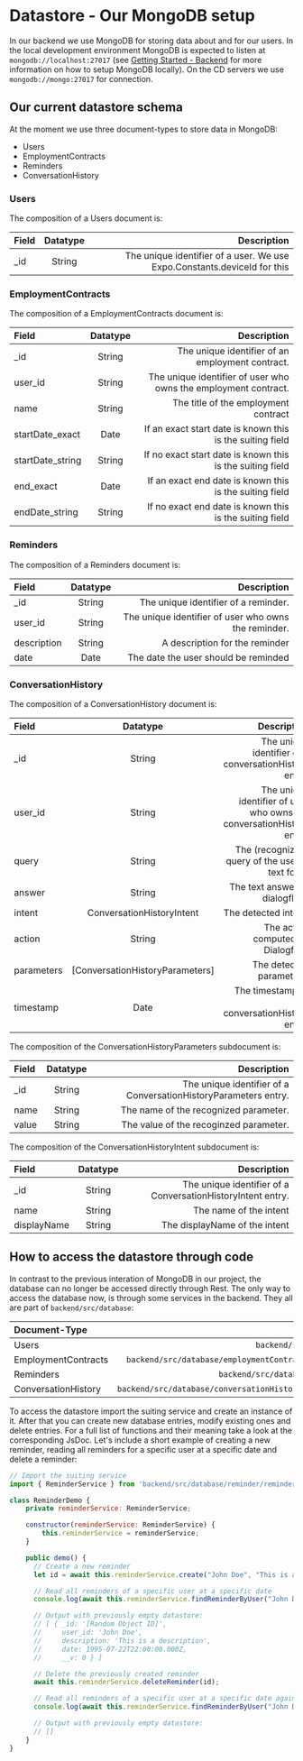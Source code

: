 # Datastore - Our MongoDB setup

In our backend we use MongoDB for storing data about and for our users. In the local development environment MongoDB is expected to listen at `mongodb://localhost:27017` (see [Getting Started - Backend](backend.md) for more information on how to setup MongoDB locally). On the CD servers we use `mongodb://mongo:27017` for connection.

## Our current datastore schema

At the moment we use three document-types to store data in MongoDB:

- Users
- EmploymentContracts
- Reminders
- ConversationHistory

### Users

The composition of a Users document is:

| Field | Datatype | Description |
| :------------- |:-------------:| -----:|
| _id     | String | The unique identifier of a user. We use Expo.Constants.deviceId for this |

### EmploymentContracts

The composition of a EmploymentContracts document is:

| Field | Datatype | Description |
| :------------- |:-------------:| -----:|
| _id     | String | The unique identifier of an employment contract. |
| user_id     | String | The unique identifier of user who owns the employment contract. |
| name    | String | The title of the employment contract |
| startDate_exact     | Date | If an exact start date is known this is the suiting field  |
| startDate_string    | String | If no exact start date is known this is the suiting field  |
| end_exact     | Date | If an exact end date is known this is the suiting field  |
| endDate_string    | String | If no exact end date is known this is the suiting field  |

### Reminders

The composition of a Reminders document is:

| Field | Datatype | Description |
| :------------- |:-------------:| -----:|
| _id     | String | The unique identifier of a reminder. |
| user_id     | String | The unique identifier of user who owns the reminder. |
| description    | String | A description for the reminder  |
| date    | Date | The date the user should be reminded  |

### ConversationHistory

The composition of a ConversationHistory document is:

| Field | Datatype | Description |
| :------------- |:-------------:| -----:|
| _id     | String | The unique identifier of a conversationHistory entry. |
| user_id     | String | The unique identifier of user who owns the conversationHistory entry. |
| query   | String | The (recognized) query of the user in text form. |
| answer   | String | The text answer of dialogflow. |
| intent  | ConversationHistoryIntent | The detected intent. |
| action   | String | The action computed by Dialogflow |
| parameters  | [ConversationHistoryParameters] | The detected parameters. |
| timestamp    | Date | The timestamp of the conversationHistory entry.  |

The composition of the ConversationHistoryParameters subdocument is:

| Field | Datatype | Description |
| :------------- |:-------------:| -----:|
| _id     | String | The unique identifier of a ConversationHistoryParameters entry. |
| name    | String | The name of the recognized parameter. |
| value  | String | The value of the recoginzed parameter. |

The composition of the ConversationHistoryIntent subdocument is:

| Field | Datatype | Description |
| :------------- |:-------------:| -----:|
| _id     | String | The unique identifier of a ConversationHistoryIntent entry. |
| name    | String | The name of the intent |
| displayName  | String | The displayName of the intent |


## How to access the datastore through code

In contrast to the previous interation of MongoDB in our project, the database can no longer be accessed directly through Rest. The only way to access the database now, is through some services in the backend. They all are part of `backend/src/database`:

| Document-Type | Path to the Service | 
| :------------- |-------------:| 
| Users    | `backend/src/database/user/user.service.ts` | 
| EmploymentContracts   | `backend/src/database/employmentContract/employmentContract.service.ts` | 
| Reminders  | `backend/src/database/reminder/reminder.service.ts` | 
| ConversationHistory  | `backend/src/database/conversationHistory/conversationHistory.service.ts` | 

To access the datastore import the suiting service and create an instance of it. After that you can create new database entries, modify existing ones and delete entries. For a full list of functions and their meaning take a look at the corresponding JsDoc. Let's include a short example of creating a new reminder, reading all reminders for a specific user at a specific date and delete a reminder:

```javascript
// Import the suiting service
import { ReminderService } from 'backend/src/database/reminder/reminder.service.ts';

class ReminderDemo {
    private reminderService: ReminderService;

    constructor(reminderService: ReminderService) {
        this.reminderService = reminderService;
    }

    public demo() { 
      // Create a new reminder
      let id = await this.reminderService.create("John Doe", "This is a description", new Date(1995,6,23));

      // Read all reminders of a specific user at a specific date 
      console.log(await this.reminderService.findReminderByUser("John Doe", new Date(1995,6,23)));

      // Output with previously empty datastore:
      // [ { _id: '[Random Object ID]',
      //     user_id: 'John Doe',
      //     description: 'This is a description',
      //     date: 1995-07-22T22:00:00.000Z,
      //     __v: 0 } ]

      // Delete the previously created reminder
      await this.reminderService.deleteReminder(id);

      // Read all reminders of a specific user at a specific date again
      console.log(await this.reminderService.findReminderByUser("John Doe", new Date(1995,6,23)));

      // Output with previously empty datastore:
      // []
    }
}
```
